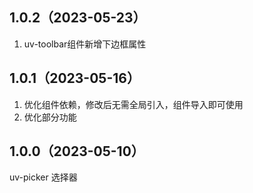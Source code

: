 ## 1.0.2（2023-05-23）
1. uv-toolbar组件新增下边框属性 
## 1.0.1（2023-05-16）
1. 优化组件依赖，修改后无需全局引入，组件导入即可使用
2. 优化部分功能
## 1.0.0（2023-05-10）
uv-picker 选择器
